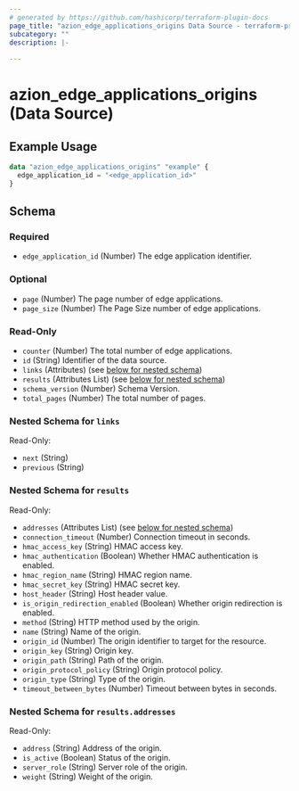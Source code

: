 ```yaml
---
# generated by https://github.com/hashicorp/terraform-plugin-docs
page_title: "azion_edge_applications_origins Data Source - terraform-provider-azion"
subcategory: ""
description: |-
  
---
```


# azion_edge_applications_origins (Data Source)



## Example Usage

```terraform
data "azion_edge_applications_origins" "example" {
  edge_application_id = "<edge_application_id>"
}
```

<!-- schema generated by tfplugindocs -->
## Schema

### Required

- `edge_application_id` (Number) The edge application identifier.

### Optional

- `page` (Number) The page number of edge applications.
- `page_size` (Number) The Page Size number of edge applications.

### Read-Only

- `counter` (Number) The total number of edge applications.
- `id` (String) Identifier of the data source.
- `links` (Attributes) (see [below for nested schema](#nestedatt--links))
- `results` (Attributes List) (see [below for nested schema](#nestedatt--results))
- `schema_version` (Number) Schema Version.
- `total_pages` (Number) The total number of pages.

<a id="nestedatt--links"></a>
### Nested Schema for `links`

Read-Only:

- `next` (String)
- `previous` (String)


<a id="nestedatt--results"></a>
### Nested Schema for `results`

Read-Only:

- `addresses` (Attributes List) (see [below for nested schema](#nestedatt--results--addresses))
- `connection_timeout` (Number) Connection timeout in seconds.
- `hmac_access_key` (String) HMAC access key.
- `hmac_authentication` (Boolean) Whether HMAC authentication is enabled.
- `hmac_region_name` (String) HMAC region name.
- `hmac_secret_key` (String) HMAC secret key.
- `host_header` (String) Host header value.
- `is_origin_redirection_enabled` (Boolean) Whether origin redirection is enabled.
- `method` (String) HTTP method used by the origin.
- `name` (String) Name of the origin.
- `origin_id` (Number) The origin identifier to target for the resource.
- `origin_key` (String) Origin key.
- `origin_path` (String) Path of the origin.
- `origin_protocol_policy` (String) Origin protocol policy.
- `origin_type` (String) Type of the origin.
- `timeout_between_bytes` (Number) Timeout between bytes in seconds.

<a id="nestedatt--results--addresses"></a>
### Nested Schema for `results.addresses`

Read-Only:

- `address` (String) Address of the origin.
- `is_active` (Boolean) Status of the origin.
- `server_role` (String) Server role of the origin.
- `weight` (String) Weight of the origin.


